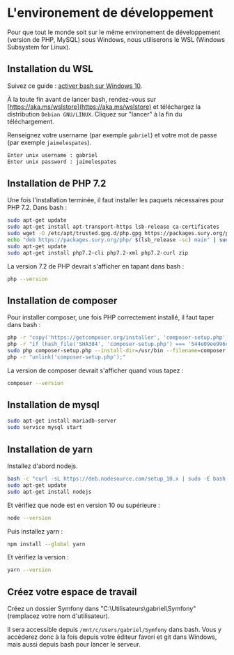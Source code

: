 # L'environement de développement

Pour que tout le monde soit sur le même environement de développement (version de PHP, MySQL) sous Windows, nous utiliserons le WSL (Windows Subsystem for Linux).

## Installation du WSL

Suivez ce guide : [activer bash sur Windows 10](https://www.supinfo.com/articles/single/4825-activer-bash-windows-10).

À la toute fin avant de lancer bash, rendez-vous sur [https://aka.ms/wslstore](https://aka.ms/wslstore) et téléchargez la distribution `Debian GNU/LINUX`. Cliquez sur "lancer" à la fin du téléchargement.

Renseignez votre username (par exemple `gabriel`) et votre mot de passe (par exemple `jaimelespates`).

```bash
Enter unix username : gabriel
Enter unix password : jaimelespates
```

## Installation de PHP 7.2

Une fois l'installation terminée, il faut installer les paquets nécessaires pour PHP 7.2. Dans bash :

```bash
sudo apt-get update
sudo apt-get install apt-transport-https lsb-release ca-certificates
sudo wget -O /etc/apt/trusted.gpg.d/php.gpg https://packages.sury.org/php/apt.gpg
echo "deb https://packages.sury.org/php/ $(lsb_release -sc) main" | sudo tee /etc/apt/sources.list.d/php.list
sudo apt-get update
sudo apt-get install php7.2-cli php7.2-xml php7.2-curl zip
```

La version 7.2 de PHP devrait s'afficher en tapant dans bash :

```bash
php --version
```

## Installation de composer

Pour installer composer, une fois PHP correctement installé, il faut taper dans bash :

```bash
php -r "copy('https://getcomposer.org/installer', 'composer-setup.php');"
php -r "if (hash_file('SHA384', 'composer-setup.php') === '544e09ee996cdf60ece3804abc52599c22b1f40f4323403c44d44fdfdd586475ca9813a858088ffbc1f233e9b180f061') { echo 'Installer verified'; } else { echo 'Installer corrupt'; unlink('composer-setup.php'); } echo PHP_EOL;"
sudo php composer-setup.php --install-dir=/usr/bin --filename=composer
php -r "unlink('composer-setup.php');"
```

La version de composer devrait s'afficher quand vous tapez :

```bash
composer --version
```

## Installation de mysql

```bash
sudo apt-get install mariadb-server
sudo service mysql start
```

## Installation de yarn

Installez d'abord nodejs.

```bash
bash -c "curl -sL https://deb.nodesource.com/setup_10.x | sudo -E bash -" 
sudo apt-get update
sudo apt-get install nodejs
```

Et vérifiez que node est en version 10 ou supérieure :

```bash
node --version
```

Puis installez yarn :

```bash
npm install --global yarn
```

Et vérifiez la version :

```bash
yarn --version
```

## Créez votre espace de travail

Créez un dossier Symfony dans "C:\Utilisateurs\gabriel\Symfony" (remplacez votre nom d'utilisateur).

Il sera accessible depuis `/mnt/c/Users/gabriel/Symfony` dans bash. Vous y accéderez donc à la fois depuis votre éditeur favori et git dans Windows, mais aussi depuis bash pour lancer le serveur.